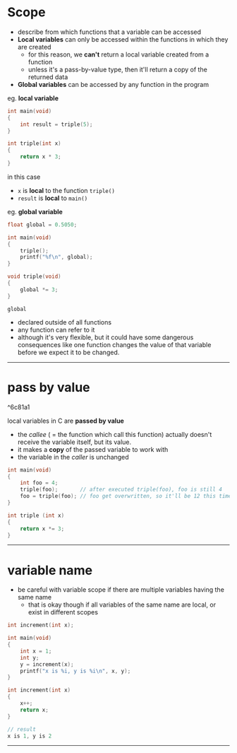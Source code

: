 # Scope
* describe from which functions that a variable can be accessed
* **Local variables** can only be accessed within the functions in which they are created
	* for this reason, we **can't** return a local variable created from a function
	* unless it's a pass-by-value type, then it'll return a copy of the returned data
* **Global variables** can be accessed by any function in the program

eg. **local variable**
```c
int main(void)
{
	int result = triple(5);
}

int triple(int x)
{
	return x * 3;
}
```
in this case
* `x` is **local** to the function `triple()`
* `result` is **local** to `main()`

eg. **global variable**
```c
float global = 0.5050;

int main(void)
{
	triple();
	printf("%f\n", global);
}

void triple(void)
{
	global *= 3;
}
```
`global`
* declared outside of all functions
* any function can refer to it
* although it's very flexible, but it could have some dangerous consequences like one function changes the value of that variable before we expect it to be changed.
___

# pass by value

^6c81a1

local variables in C are **passed by value**
* the *callee* ( = the function which call this function) actually doesn't receive the variable itself, but its value.
* it makes a **copy** of the passed variable to work with
* the variable in the *caller* is unchanged

```c
int main(void)
{
	int foo = 4;
	triple(foo);       // after executed triple(foo), foo is still 4
	foo = triple(foo); // foo get overwritten, so it'll be 12 this time
}

int triple (int x)
{
	return x *= 3;
}
```
___

# variable name
* be careful with variable scope if there are multiple variables having the same name
	* that is okay though if all variables of the same name are local, or exist in different scopes

```c
int increment(int x);

int main(void)
{
	int x = 1;
	int y;
	y = increment(x);
	printf("x is %i, y is %i\n", x, y);
}

int increment(int x)
{
	x++;
	return x;
}

// result
x is 1, y is 2
```
___
